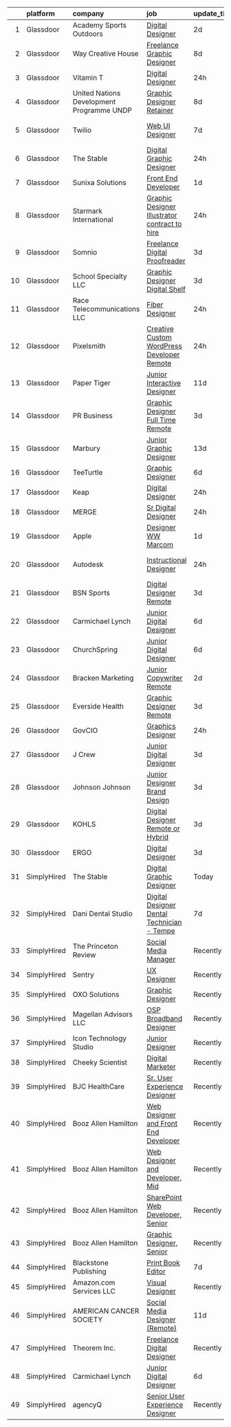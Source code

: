 

|    | platform    | company                                    | job                                                                                                                                                                                                                                                                                                                                                                                                                                                                                                                                                                                                                                                                                                                                                                                                                                                                                                    | update_time   | location            |
|---:|:------------|:-------------------------------------------|:-------------------------------------------------------------------------------------------------------------------------------------------------------------------------------------------------------------------------------------------------------------------------------------------------------------------------------------------------------------------------------------------------------------------------------------------------------------------------------------------------------------------------------------------------------------------------------------------------------------------------------------------------------------------------------------------------------------------------------------------------------------------------------------------------------------------------------------------------------------------------------------------------------|:--------------|:--------------------|
|  1 | Glassdoor   | Academy Sports   Outdoors                  | [Digital Designer](https://www.glassdoor.com/partner/jobListing.htm?pos=101&ao=1110586&s=58&guid=00000181b887e4669327b69a5d46589d&src=GD_JOB_AD&t=SR&vt=w&cs=1_bf9c1350&cb=1656658322938&jobListingId=1007968880585&cpc=AF1E4A3695F490BE&jrtk=3-0-1g6s8fp4c2cgu001-1g6s8fp4ri6hs800-37c4cc828b4ee619--6NYlbfkN0A3XWBHK6tQd3It5E7eeIYfLqhe2534tVaU7jivyFSZvpQi9BrxIhZsxlIVp1VZ-6liiqP-C62hAJclPk4zpG9y0BU6eGUGRMQFIO6kgfihNSO3tRomborH6eh_23UlIKLcSfhIvbDq20jWc8bpKVgYRXhalZCJxrVc6qxtCRz7_b-C1AU1Mg3NaOae10i_Ds77rGBdW1jVEKIgIP_srbj4lPMALNGPt9r3s6KMfTLlNQdklzWQpLqk8zQsk7IVlMc60niwLNrlAJ3IcwZUarDtwXfMIVAeWcwOJk6x_rUHm7lf2igO_61ZiwTOcd0MPETmgW2PJ-D93vWje0BBaDI9Em8tiEhbY0G4qwWnWOL5nqrIP474C650kSfam1aONdr1UFzMRY7t7MMsNiXMCMyxjA2x9ODBGbD7YEis31mcIQSqYDUKNsmqNxJlKR5sVyOkTQ6jIgX21GcRqBtBc__b7DktZefexErjVLQwO7yUb2sHuzkHSBLFrP_CTH2TZ39D0vt6dYJxxaHCFSKucx7uRMP80E8k7AVPK2SkUHEeBfKiP3KALll2) | 2d            | Katy, TX            |
|  2 | Glassdoor   | Way Creative House                         | [Freelance Graphic Designer](https://www.glassdoor.com/partner/jobListing.htm?pos=115&ao=1136043&s=58&guid=00000181b887e4669327b69a5d46589d&src=GD_JOB_AD&t=SR&vt=w&ea=1&cs=1_44b6d8c5&cb=1656658322942&jobListingId=1007956730264&jrtk=3-0-1g6s8fp4c2cgu001-1g6s8fp4ri6hs800-80a943167ee11033-)                                                                                                                                                                                                                                                                                                                                                                                                                                                                                                                                                                                                       | 8d            | Remote              |
|  3 | Glassdoor   | Vitamin T                                  | [Digital Designer](https://www.glassdoor.com/partner/jobListing.htm?pos=103&ao=1110586&s=58&guid=00000181b887e4669327b69a5d46589d&src=GD_JOB_AD&t=SR&vt=w&cs=1_06c30f44&cb=1656658322939&jobListingId=1007974524666&cpc=AC285F3A3ECA6BB0&jrtk=3-0-1g6s8fp4c2cgu001-1g6s8fp4ri6hs800-fbe086d65303af59--6NYlbfkN0DMrcEu7yrtATojKJA7cEzGQ3FdRGWLh0CZQInL4ECGI6k5tN82kdM0cJmh4vC7GgjHw-hRcUEnoZBjJ6EttSlpE2KIa0CqOVX2A79FKJIpRYOd2ObjzjZ8iKRONpaDcqG0-UeExFjUqRNT1V7yqMTkVUpmAzmTPhq1fhD7pQMRPExuLEtxz213Xx52SuYOKuGdEWsoj_lcVec35zvbLC7-I_3N4dTOxxRha0cR9fMZNoMEv3tCi659aVwfBO9SEROOMkIXCr5p5UO3CcZpmoYsFhA1LdPYxmRFhBm_h9kaEWgGN3IuNIxf01hu8YP-1x8yGZneZfriNznekUlVnpqZcRDddUnfHAeEfKP_lrg3EuGEl9Jh2gP_hdWqn_cS5ElWzySz7hMzlM1SeCUL2ZrLJmWDH1D0kGOPMXLzQyNS6Jn-Em4A2_FUrXxi0JsS8rHzqEn0OGzkneWK6g7PhuVG)                                                                                                 | 24h           | New York, NY        |
|  4 | Glassdoor   | United Nations Development Programme  UNDP | [Graphic Designer  Retainer ](https://www.glassdoor.com/partner/jobListing.htm?pos=127&ao=1136043&s=58&guid=00000181b887e4669327b69a5d46589d&src=GD_JOB_AD&t=SR&vt=w&cs=1_b37a283c&cb=1656658322944&jobListingId=1007957267554&jrtk=3-0-1g6s8fp4c2cgu001-1g6s8fp4ri6hs800-9eb7f1d2f1fc61df-)                                                                                                                                                                                                                                                                                                                                                                                                                                                                                                                                                                                                           | 8d            | Remote              |
|  5 | Glassdoor   | Twilio                                     | [Web UI Designer](https://www.glassdoor.com/partner/jobListing.htm?pos=130&ao=1136043&s=58&guid=00000181b887e4669327b69a5d46589d&src=GD_JOB_AD&t=SR&vt=w&ea=1&cs=1_791577af&cb=1656658322945&jobListingId=1007960056128&jrtk=3-0-1g6s8fp4c2cgu001-1g6s8fp4ri6hs800-972f5f6ab0d855e1-)                                                                                                                                                                                                                                                                                                                                                                                                                                                                                                                                                                                                                  | 7d            | San Francisco, CA   |
|  6 | Glassdoor   | The Stable                                 | [Digital Graphic Designer](https://www.glassdoor.com/partner/jobListing.htm?pos=125&ao=1136043&s=58&guid=00000181b887e4669327b69a5d46589d&src=GD_JOB_AD&t=SR&vt=w&ea=1&cs=1_00fefc4f&cb=1656658322944&jobListingId=1007974820927&jrtk=3-0-1g6s8fp4c2cgu001-1g6s8fp4ri6hs800-cde42b4d2615c8cd-)                                                                                                                                                                                                                                                                                                                                                                                                                                                                                                                                                                                                         | 24h           | Remote              |
|  7 | Glassdoor   | Sunixa Solutions                           | [Front End Developer](https://www.glassdoor.com/partner/jobListing.htm?pos=109&ao=1136043&s=58&guid=00000181b887e4669327b69a5d46589d&src=GD_JOB_AD&t=SR&vt=w&ea=1&cs=1_1ef80556&cb=1656658322940&jobListingId=1007970648214&jrtk=3-0-1g6s8fp4c2cgu001-1g6s8fp4ri6hs800-927905d2276c2a38-)                                                                                                                                                                                                                                                                                                                                                                                                                                                                                                                                                                                                              | 1d            | Remote              |
|  8 | Glassdoor   | Starmark International                     | [Graphic Designer Illustrator  contract to hire ](https://www.glassdoor.com/partner/jobListing.htm?pos=106&ao=1136043&s=58&guid=00000181b887e4669327b69a5d46589d&src=GD_JOB_AD&t=SR&vt=w&ea=1&cs=1_eda04832&cb=1656658322939&jobListingId=1007974847231&jrtk=3-0-1g6s8fp4c2cgu001-1g6s8fp4ri6hs800-c24b8ead9bc39a93-)                                                                                                                                                                                                                                                                                                                                                                                                                                                                                                                                                                                  | 24h           | Remote              |
|  9 | Glassdoor   | Somnio                                     | [Freelance Digital Proofreader](https://www.glassdoor.com/partner/jobListing.htm?pos=117&ao=1136043&s=58&guid=00000181b887e4669327b69a5d46589d&src=GD_JOB_AD&t=SR&vt=w&ea=1&cs=1_fbcb1a6a&cb=1656658322941&jobListingId=1007966447055&jrtk=3-0-1g6s8fp4c2cgu001-1g6s8fp4ri6hs800-dc626230b5195cc3-)                                                                                                                                                                                                                                                                                                                                                                                                                                                                                                                                                                                                    | 3d            | Austin, TX          |
| 10 | Glassdoor   | School Specialty  LLC                      | [Graphic Designer Digital Shelf](https://www.glassdoor.com/partner/jobListing.htm?pos=105&ao=1136043&s=58&guid=00000181b887e4669327b69a5d46589d&src=GD_JOB_AD&t=SR&vt=w&ea=1&cs=1_ba570801&cb=1656658322939&jobListingId=1007966272238&jrtk=3-0-1g6s8fp4c2cgu001-1g6s8fp4ri6hs800-d70d601bf4ace9f7-)                                                                                                                                                                                                                                                                                                                                                                                                                                                                                                                                                                                                   | 3d            | Remote              |
| 11 | Glassdoor   | Race Telecommunications LLC                | [Fiber Designer](https://www.glassdoor.com/partner/jobListing.htm?pos=119&ao=1136043&s=58&guid=00000181b887e4669327b69a5d46589d&src=GD_JOB_AD&t=SR&vt=w&ea=1&cs=1_6a14c8fb&cb=1656658322942&jobListingId=1007975482825&jrtk=3-0-1g6s8fp4c2cgu001-1g6s8fp4ri6hs800-dd1e0ac7382bd977-)                                                                                                                                                                                                                                                                                                                                                                                                                                                                                                                                                                                                                   | 24h           | Remote              |
| 12 | Glassdoor   | Pixelsmith                                 | [Creative Custom WordPress Developer   Remote](https://www.glassdoor.com/partner/jobListing.htm?pos=110&ao=1136043&s=58&guid=00000181b887e4669327b69a5d46589d&src=GD_JOB_AD&t=SR&vt=w&ea=1&cs=1_8b45c31e&cb=1656658322940&jobListingId=1007973883449&jrtk=3-0-1g6s8fp4c2cgu001-1g6s8fp4ri6hs800-9ace6d2b283665ed-)                                                                                                                                                                                                                                                                                                                                                                                                                                                                                                                                                                                     | 24h           | Remote              |
| 13 | Glassdoor   | Paper Tiger                                | [Junior Interactive Designer](https://www.glassdoor.com/partner/jobListing.htm?pos=108&ao=1136043&s=58&guid=00000181b887e4669327b69a5d46589d&src=GD_JOB_AD&t=SR&vt=w&ea=1&cs=1_d295e727&cb=1656658322940&jobListingId=1007950770139&jrtk=3-0-1g6s8fp4c2cgu001-1g6s8fp4ri6hs800-2bf26a82ae93c82d-)                                                                                                                                                                                                                                                                                                                                                                                                                                                                                                                                                                                                      | 11d           | Remote              |
| 14 | Glassdoor   | PR Business                                | [Graphic Designer   Full Time  Remote ](https://www.glassdoor.com/partner/jobListing.htm?pos=102&ao=1110586&s=58&guid=00000181b887e4669327b69a5d46589d&src=GD_JOB_AD&t=SR&vt=w&ea=1&cs=1_415c71e9&cb=1656658322939&jobListingId=1007966459820&cpc=9908D8D4413DBB8A&jrtk=3-0-1g6s8fp4c2cgu001-1g6s8fp4ri6hs800-215a19451a257366--6NYlbfkN0CjwBwvfVX1b9kDLr-RY4VyrIfcKb_a4-FgxXoxzwQLf-5TVTX78as9mxXK_rXE3KMZ-KQ6gN7acdxr187QaNw7QG2-q4Z_ctUwf4TLSGCvObpLusFm-N9_23-ESTFwS6zU41hUkvMqLoiYJUcqnqn4frsANllnSaFCsUH1psxv4V_GKL-sfNNjY_kEtdzYmm3MfoRk_l5kTue5bHuaZxjtsyBFpF4VuIfKIERX7YoqCBAqm6_k-nBN6rjYUbN1cT-BQw51-yV3dROz0wRreyId7TtB-llXsdD7NbWZ_JHGy_BigyggnnrqiHmoKZxVWC341gWKOpqXsZu_5S0vK8bqhRQIoYCuH_hztR3dt5CFfBshBgRh8rQetkE0Lwso3vxZ22JYppsa9cArjfbPnPkbS39V7-drHLlh1VncDrNn0XeQyAO_XNDULs8EwJ4TmWnh8kgLdGJ3uj8BFz3bhXuJrLPlpZl4tQjPu5lBGnM5OBfkda35R9bE1X28QS5G2Hs%3D)                         | 3d            | Remote              |
| 15 | Glassdoor   | Marbury                                    | [Junior Graphic Designer](https://www.glassdoor.com/partner/jobListing.htm?pos=116&ao=1136043&s=58&guid=00000181b887e4669327b69a5d46589d&src=GD_JOB_AD&t=SR&vt=w&ea=1&cs=1_e8600ace&cb=1656658322941&jobListingId=1007947966367&jrtk=3-0-1g6s8fp4c2cgu001-1g6s8fp4ri6hs800-265648219fb521ff-)                                                                                                                                                                                                                                                                                                                                                                                                                                                                                                                                                                                                          | 13d           | Remote              |
| 16 | Glassdoor   | TeeTurtle                                  | [Graphic Designer](https://www.glassdoor.com/partner/jobListing.htm?pos=128&ao=1136043&s=58&guid=00000181b887e4669327b69a5d46589d&src=GD_JOB_AD&t=SR&vt=w&ea=1&cs=1_7143c063&cb=1656658322944&jobListingId=1007962260316&jrtk=3-0-1g6s8fp4c2cgu001-1g6s8fp4ri6hs800-8e1a6a323f660da4-)                                                                                                                                                                                                                                                                                                                                                                                                                                                                                                                                                                                                                 | 6d            | Remote              |
| 17 | Glassdoor   | Keap                                       | [Digital Designer](https://www.glassdoor.com/partner/jobListing.htm?pos=123&ao=1136043&s=58&guid=00000181b887e4669327b69a5d46589d&src=GD_JOB_AD&t=SR&vt=w&ea=1&cs=1_6a5eed0b&cb=1656658322944&jobListingId=1007973049096&jrtk=3-0-1g6s8fp4c2cgu001-1g6s8fp4ri6hs800-5f1b2ea834f6bbcb-)                                                                                                                                                                                                                                                                                                                                                                                                                                                                                                                                                                                                                 | 24h           | Chandler, AZ        |
| 18 | Glassdoor   | MERGE                                      | [Sr  Digital Designer](https://www.glassdoor.com/partner/jobListing.htm?pos=121&ao=1136043&s=58&guid=00000181b887e4669327b69a5d46589d&src=GD_JOB_AD&t=SR&vt=w&cs=1_41849f84&cb=1656658322943&jobListingId=1007973725159&jrtk=3-0-1g6s8fp4c2cgu001-1g6s8fp4ri6hs800-ae7f0e9e59976456-)                                                                                                                                                                                                                                                                                                                                                                                                                                                                                                                                                                                                                  | 24h           | Indianapolis, IN    |
| 19 | Glassdoor   | Apple                                      | [Designer  WW Marcom](https://www.glassdoor.com/partner/jobListing.htm?pos=113&ao=1136043&s=58&guid=00000181b887e4669327b69a5d46589d&src=GD_JOB_AD&t=SR&vt=w&cs=1_f655d30c&cb=1656658322941&jobListingId=1007970446999&jrtk=3-0-1g6s8fp4c2cgu001-1g6s8fp4ri6hs800-289d85cd01c6e44e-)                                                                                                                                                                                                                                                                                                                                                                                                                                                                                                                                                                                                                   | 1d            | Cupertino, CA       |
| 20 | Glassdoor   | Autodesk                                   | [Instructional Designer](https://www.glassdoor.com/partner/jobListing.htm?pos=107&ao=1136043&s=58&guid=00000181b887e4669327b69a5d46589d&src=GD_JOB_AD&t=SR&vt=w&cs=1_80ca2e1e&cb=1656658322940&jobListingId=1007974550183&jrtk=3-0-1g6s8fp4c2cgu001-1g6s8fp4ri6hs800-2bd3780beafc55fa-)                                                                                                                                                                                                                                                                                                                                                                                                                                                                                                                                                                                                                | 24h           | San Francisco, CA   |
| 21 | Glassdoor   | BSN Sports                                 | [Digital Designer  Remote ](https://www.glassdoor.com/partner/jobListing.htm?pos=129&ao=1136043&s=58&guid=00000181b887e4669327b69a5d46589d&src=GD_JOB_AD&t=SR&vt=w&cs=1_43598cd3&cb=1656658322944&jobListingId=1007966411942&jrtk=3-0-1g6s8fp4c2cgu001-1g6s8fp4ri6hs800-e5c552e8f5899142-)                                                                                                                                                                                                                                                                                                                                                                                                                                                                                                                                                                                                             | 3d            | Dallas, TX          |
| 22 | Glassdoor   | Carmichael Lynch                           | [Junior Digital Designer](https://www.glassdoor.com/partner/jobListing.htm?pos=114&ao=1136043&s=58&guid=00000181b887e4669327b69a5d46589d&src=GD_JOB_AD&t=SR&vt=w&ea=1&cs=1_28379cb6&cb=1656658322941&jobListingId=1007962826978&jrtk=3-0-1g6s8fp4c2cgu001-1g6s8fp4ri6hs800-4dae77b61d00ab72-)                                                                                                                                                                                                                                                                                                                                                                                                                                                                                                                                                                                                          | 6d            | Minneapolis, MN     |
| 23 | Glassdoor   | ChurchSpring                               | [Junior Digital Designer](https://www.glassdoor.com/partner/jobListing.htm?pos=111&ao=1136043&s=58&guid=00000181b887e4669327b69a5d46589d&src=GD_JOB_AD&t=SR&vt=w&ea=1&cs=1_2e08613d&cb=1656658322940&jobListingId=1007961741486&jrtk=3-0-1g6s8fp4c2cgu001-1g6s8fp4ri6hs800-7ddb821e6466d333-)                                                                                                                                                                                                                                                                                                                                                                                                                                                                                                                                                                                                          | 6d            | Remote              |
| 24 | Glassdoor   | Bracken Marketing                          | [Junior Copywriter   Remote](https://www.glassdoor.com/partner/jobListing.htm?pos=124&ao=1136043&s=58&guid=00000181b887e4669327b69a5d46589d&src=GD_JOB_AD&t=SR&vt=w&ea=1&cs=1_675b6c86&cb=1656658322944&jobListingId=1007969878506&jrtk=3-0-1g6s8fp4c2cgu001-1g6s8fp4ri6hs800-c6a270475c34caa3-)                                                                                                                                                                                                                                                                                                                                                                                                                                                                                                                                                                                                       | 2d            | Newtown, PA         |
| 25 | Glassdoor   | Everside Health                            | [Graphic Designer   Remote](https://www.glassdoor.com/partner/jobListing.htm?pos=104&ao=1136043&s=58&guid=00000181b887e4669327b69a5d46589d&src=GD_JOB_AD&t=SR&vt=w&cs=1_85ca59ce&cb=1656658322939&jobListingId=1007967278069&jrtk=3-0-1g6s8fp4c2cgu001-1g6s8fp4ri6hs800-eb07eee0f1a4525e-)                                                                                                                                                                                                                                                                                                                                                                                                                                                                                                                                                                                                             | 3d            | Remote              |
| 26 | Glassdoor   | GovCIO                                     | [Graphics Designer](https://www.glassdoor.com/partner/jobListing.htm?pos=126&ao=1136043&s=58&guid=00000181b887e4669327b69a5d46589d&src=GD_JOB_AD&t=SR&vt=w&cs=1_67f6fb98&cb=1656658322944&jobListingId=1007973829126&jrtk=3-0-1g6s8fp4c2cgu001-1g6s8fp4ri6hs800-b268711d2a3bbb0e-)                                                                                                                                                                                                                                                                                                                                                                                                                                                                                                                                                                                                                     | 24h           | Remote              |
| 27 | Glassdoor   | J Crew                                     | [Junior Digital Designer](https://www.glassdoor.com/partner/jobListing.htm?pos=112&ao=1136043&s=58&guid=00000181b887e4669327b69a5d46589d&src=GD_JOB_AD&t=SR&vt=w&cs=1_a84cdbf8&cb=1656658322940&jobListingId=1007966759643&jrtk=3-0-1g6s8fp4c2cgu001-1g6s8fp4ri6hs800-27e5eb3ffef4419a-)                                                                                                                                                                                                                                                                                                                                                                                                                                                                                                                                                                                                               | 3d            | New York, NY        |
| 28 | Glassdoor   | Johnson   Johnson                          | [Junior Designer  Brand Design](https://www.glassdoor.com/partner/jobListing.htm?pos=122&ao=1136043&s=58&guid=00000181b887e4669327b69a5d46589d&src=GD_JOB_AD&t=SR&vt=w&cs=1_9c67f765&cb=1656658322943&jobListingId=1007967266136&jrtk=3-0-1g6s8fp4c2cgu001-1g6s8fp4ri6hs800-d3de44192c21625c-)                                                                                                                                                                                                                                                                                                                                                                                                                                                                                                                                                                                                         | 3d            | New York, NY        |
| 29 | Glassdoor   | KOHLS                                      | [Digital Designer  Remote or Hybrid ](https://www.glassdoor.com/partner/jobListing.htm?pos=120&ao=1136043&s=58&guid=00000181b887e4669327b69a5d46589d&src=GD_JOB_AD&t=SR&vt=w&cs=1_708b8156&cb=1656658322943&jobListingId=1007967028636&jrtk=3-0-1g6s8fp4c2cgu001-1g6s8fp4ri6hs800-43f56d36aec0af78-)                                                                                                                                                                                                                                                                                                                                                                                                                                                                                                                                                                                                   | 3d            | Menomonee Falls, WI |
| 30 | Glassdoor   | ERGO                                       | [Digital Designer](https://www.glassdoor.com/partner/jobListing.htm?pos=118&ao=1136043&s=58&guid=00000181b887e4669327b69a5d46589d&src=GD_JOB_AD&t=SR&vt=w&ea=1&cs=1_fb619de4&cb=1656658322942&jobListingId=1007966558274&jrtk=3-0-1g6s8fp4c2cgu001-1g6s8fp4ri6hs800-0170794cbae2bcc6-)                                                                                                                                                                                                                                                                                                                                                                                                                                                                                                                                                                                                                 | 3d            | New York, NY        |
| 31 | SimplyHired | The Stable                                 | [Digital Graphic Designer](https://www.simplyhired.com/job/zq-LFitmzsMO0BOY1FptkF0GnWJflVUTV9vWfBXipmtd3qPF9CaDbw?q=digital+designer)                                                                                                                                                                                                                                                                                                                                                                                                                                                                                                                                                                                                                                                                                                                                                                  | Today         | Remote              |
| 32 | SimplyHired | Dani Dental Studio                         | [Digital Designer Dental Technician - Tempe](https://www.simplyhired.com/job/JD4sSv84yM8Q7i0rBA61kT59D0_Q3C4CVKIOJ9IqghVtQ8u-2GHUXA?q=digital+designer)                                                                                                                                                                                                                                                                                                                                                                                                                                                                                                                                                                                                                                                                                                                                                | 7d            | Tempe, AZ           |
| 33 | SimplyHired | The Princeton Review                       | [Social Media Manager](https://www.simplyhired.com/job/QjHhRx3bt_9j40rxau5idxFpzWL8vMe61rB--J-TshF8hShTghvdtA?q=digital+designer)                                                                                                                                                                                                                                                                                                                                                                                                                                                                                                                                                                                                                                                                                                                                                                      | Recently      | Remote              |
| 34 | SimplyHired | Sentry                                     | [UX Designer](https://www.simplyhired.com/job/02XWJ5HAaWIX9dYNWHYoHRRPYq68yItupLNFz3KblSOMvd6TUll36A?q=digital+designer)                                                                                                                                                                                                                                                                                                                                                                                                                                                                                                                                                                                                                                                                                                                                                                               | Recently      | Stevens Point, WI   |
| 35 | SimplyHired | OXO Solutions                              | [Graphic Designer](https://www.simplyhired.com/job/BXUyWLRJM5GqlXxmpwBw-g_A_qs7M6-f7IDZTvQqqHxFROKtKw3p1Q?q=digital+designer)                                                                                                                                                                                                                                                                                                                                                                                                                                                                                                                                                                                                                                                                                                                                                                          | Recently      | Adobe, AZ           |
| 36 | SimplyHired | Magellan Advisors LLC                      | [OSP Broadband Designer](https://www.simplyhired.com/job/ciuxo51gbko7GffD52DKo4UpAg6AQGeZqyURjzVjvA0YPEL1oa4Oqg?q=digital+designer)                                                                                                                                                                                                                                                                                                                                                                                                                                                                                                                                                                                                                                                                                                                                                                    | Recently      | Kansas City, MO     |
| 37 | SimplyHired | Icon Technology Studio                     | [Junior Designer](https://www.simplyhired.com/job/_3C2yR5dEy0-38jNSdD_lwNyhWtDIhTSqlGV49tiiaV4KHnkc7uBsw?q=digital+designer)                                                                                                                                                                                                                                                                                                                                                                                                                                                                                                                                                                                                                                                                                                                                                                           | Recently      | Remote              |
| 38 | SimplyHired | Cheeky Scientist                           | [Digital Marketer](https://www.simplyhired.com/job/Tfe-XS-MFCqxXef0zf-fH8vl3rM1oUUs9h2_UppzmqaRAK3oNeLX4w?q=digital+designer)                                                                                                                                                                                                                                                                                                                                                                                                                                                                                                                                                                                                                                                                                                                                                                          | Recently      | Remote              |
| 39 | SimplyHired | BJC HealthCare                             | [Sr. User Experience Designer](https://www.simplyhired.com/job/LQirdqHCF_5MSfs5BTyeAwNFJZRzotMXVUZv74w9iXWxvrIQxCLo-w?q=digital+designer)                                                                                                                                                                                                                                                                                                                                                                                                                                                                                                                                                                                                                                                                                                                                                              | Recently      | St. Louis, MO       |
| 40 | SimplyHired | Booz Allen Hamilton                        | [Web Designer and Front End Developer](https://www.simplyhired.com/job/JgADWCcKVJ-WlfDfq-y_sq_2GQMr4EU_LwVQUIWLhbzercXQdBt7ow?q=digital+designer)                                                                                                                                                                                                                                                                                                                                                                                                                                                                                                                                                                                                                                                                                                                                                      | Recently      | Chantilly, VA       |
| 41 | SimplyHired | Booz Allen Hamilton                        | [Web Designer and Developer, Mid](https://www.simplyhired.com/job/PigYfeI0PNHAOYxY_VeaJjOnzxRtVvmoUiHqBcO4sgiKo9qdIb-21Q?q=digital+designer)                                                                                                                                                                                                                                                                                                                                                                                                                                                                                                                                                                                                                                                                                                                                                           | Recently      | McLean, VA          |
| 42 | SimplyHired | Booz Allen Hamilton                        | [SharePoint Web Developer, Senior](https://www.simplyhired.com/job/xqi4GCeOHICM77KU2tviasTKIjD2QskDQ69rp27CFA08kltr36-OTw?q=digital+designer)                                                                                                                                                                                                                                                                                                                                                                                                                                                                                                                                                                                                                                                                                                                                                          | Recently      | Reston, VA          |
| 43 | SimplyHired | Booz Allen Hamilton                        | [Graphic Designer, Senior](https://www.simplyhired.com/job/nzJ1CttcOkIDvtb7fmM7gpR2POZFDPyYzqSKoOBvaH_esSfQic6edQ?q=digital+designer)                                                                                                                                                                                                                                                                                                                                                                                                                                                                                                                                                                                                                                                                                                                                                                  | Recently      | McLean, VA          |
| 44 | SimplyHired | Blackstone Publishing                      | [Print Book Editor](https://www.simplyhired.com/job/DIPwV1BD7q635DBaw1W08gZvM2zMtZ6tkW-U1x3OQn9hUgunjcUoZw?q=digital+designer)                                                                                                                                                                                                                                                                                                                                                                                                                                                                                                                                                                                                                                                                                                                                                                         | 7d            | Remote              |
| 45 | SimplyHired | Amazon.com Services LLC                    | [Visual Designer](https://www.simplyhired.com/job/07csdT2C5wUC0BjRkvFLfN-A2TKuc9tkdRnFlCKVrN7nw2oJdE55kw?q=digital+designer)                                                                                                                                                                                                                                                                                                                                                                                                                                                                                                                                                                                                                                                                                                                                                                           | Recently      | Remote +2 locations |
| 46 | SimplyHired | AMERICAN CANCER SOCIETY                    | [Social Media Designer (Remote)](https://www.simplyhired.com/job/GTJQKyxX7tPlNjnX3wUkEMDFdKTwiajUxyk_uF-IVD63sVJCT7rA0g?q=digital+designer)                                                                                                                                                                                                                                                                                                                                                                                                                                                                                                                                                                                                                                                                                                                                                            | 11d           | Atlanta, GA         |
| 47 | SimplyHired | Theorem Inc.                               | [Freelance Digital Designer](https://www.simplyhired.com/job/56lGdsd0NT_PxZyUFNh70kqoWHzzVt-FPe0mlhIYe9ffGxtFEGziRw?q=digital+designer)                                                                                                                                                                                                                                                                                                                                                                                                                                                                                                                                                                                                                                                                                                                                                                | Recently      | Remote              |
| 48 | SimplyHired | Carmichael Lynch                           | [Junior Digital Designer](https://www.simplyhired.com/job/MjXGHFsXfnoP_YRgvcLPctr9XxL-TUFmDxvSuesUj190FJP_tJ4asA?q=digital+designer)                                                                                                                                                                                                                                                                                                                                                                                                                                                                                                                                                                                                                                                                                                                                                                   | 6d            | Minneapolis, MN     |
| 49 | SimplyHired | agencyQ                                    | [Senior User Experience Designer](https://www.simplyhired.com/job/cIDtvicOoH53aMYEP0Ljm-akwv5PTKqGSpFWDKdyocaD4666RjrRkA?q=digital+designer)                                                                                                                                                                                                                                                                                                                                                                                                                                                                                                                                                                                                                                                                                                                                                           | Recently      | Bethesda, MD        |
